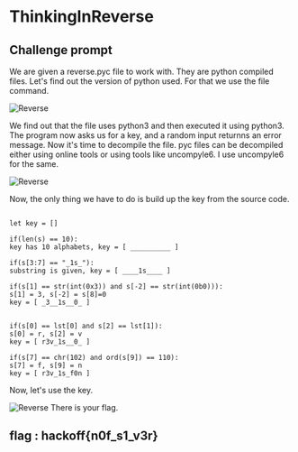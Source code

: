 # ThinkingInReverse

## Challenge prompt 
We are given a reverse.pyc file to work with. They are python compiled files. Let's find out the version of python used. For that we use the file command. 

![Reverse](https://github.com/ajaysram/hackoff/blob/master/ThinkingInReverse/img/Reverse1.png)

We find out that the file uses python3 and then executed it using python3. The program now asks us for a key, and a random input returnns an error message. Now it's time to decompile the file. pyc files can be decompiled either using online tools or using tools like uncompyle6. I use uncompyle6 for the same.

![Reverse](https://github.com/ajaysram/hackoff/blob/master/ThinkingInReverse/img/Reverse2.png)

Now, the only thing we have to do is build up the key from the source code.

```

let key = []

if(len(s) == 10):
key has 10 alphabets, key = [ __________ ]

if(s[3:7] == "_1s_"):
substring is given, key = [ ____1s____ ]

if(s[1] == str(int(0x3)) and s[-2] == str(int(0b0))):
s[1] = 3, s[-2] = s[8]=0
key = [ _3__1s__0_ ]


if(s[0] == lst[0] and s[2] == lst[1]):
s[0] = r, s[2] = v
key = [ r3v_1s__0_ ]

if(s[7] == chr(102) and ord(s[9]) == 110):
s[7] = f, s[9] = n
key = [ r3v_1s_f0n ]

```

Now, let's use the key.

![Reverse](https://github.com/ajaysram/hackoff/blob/master/ThinkingInReverse/img/Reverse3.png)
There is your flag.

## flag : hackoff{n0f_s1_v3r}
